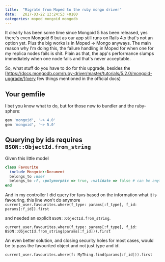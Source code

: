 ```yaml
---
title:  "Migrate from Moped to the ruby mongo driver"
date:   2017-03-22 13:24:53 +0100
categories: moped mongoid mongodb 
---
```

It clearly has been some time since Mongoid 5 has been released,
yes there's even Mongoid 6 but as our app still runs on Rails 4.x that's not an option yet.
Plus the big works is in Moped -> Mongo anyways.
The main reason why I'm doing this, the failure handling in Moped for
when one for my replica nodes fails is shit. Plain as that,
the app's performance slumps immediately when one node fails and that's never acceptable.

So, what stuff do you have to do for this upgrade, besides the [https://docs.mongodb.com/ruby-driver/master/tutorials/5.2.0/mongoid-upgrade/](very few things mentioned in the official docs)

## Your gemfile

I bet you know what to do, but for those new to bundler and the ruby-sphere:

```ruby
gem 'mongoid', '~> 4.0'
gem 'mongoid', '~> 5.0'
```

## Querying by ids requires `BSON::ObjectId.from_string`

Given this little model
```ruby
class Favourite
  include Mongoid::Document
  belongs_to :user
  belongs_to :f, :polymorphic => true, :validate => false # can be anything favourable
end
```

And in my controller I did query for favs based on the information what it is favouring, this line won't do anymore
`current_user.favourites.where(f_type: params[:f_type], f_id: params[:f_id]).first`

and needed an explicit `BSON::ObjectId.from_string`.

`current_user.favourites.where(f_type: params[:f_type], f_id: BSON::ObjectId.from_string(params[:f_id])).first`
  
An even better solution, and closing security holes for most cases, would be to pass the favourited object and not just type and id.

`current_user.favourites.where(f: MyThing.find(params[:f_id])).first`

